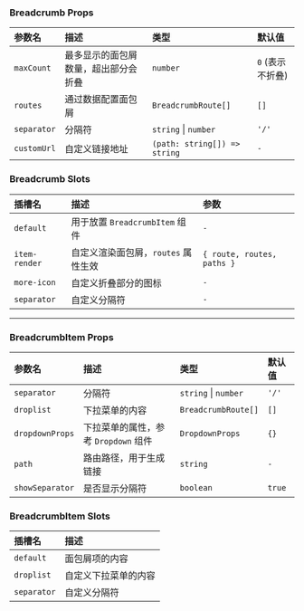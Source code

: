 ### Breadcrumb Props

| 参数名 | 描述 | 类型 | 默认值 |
| :--- | :--- | :--- | :--- |
| `maxCount` | 最多显示的面包屑数量，超出部分会折叠 | `number` | `0` (表示不折叠) |
| `routes` | 通过数据配置面包屑 | `BreadcrumbRoute[]` | `[]` |
| `separator` | 分隔符 | `string` \| `number` | `'/'` |
| `customUrl` | 自定义链接地址 | `(path: string[]) => string` | `-` |

### Breadcrumb Slots

| 插槽名 | 描述 | 参数 |
| :--- | :--- | :--- |
| `default` | 用于放置 `BreadcrumbItem` 组件 | `-` |
| `item-render` | 自定义渲染面包屑，`routes` 属性生效 | `{ route, routes, paths }` |
| `more-icon` | 自定义折叠部分的图标 | `-` |
| `separator` | 自定义分隔符 | `-` |

---

### BreadcrumbItem Props

| 参数名 | 描述 | 类型 | 默认值 |
| :--- | :--- | :--- | :--- |
| `separator` | 分隔符 | `string` \| `number` | `'/'` |
| `droplist` | 下拉菜单的内容 | `BreadcrumbRoute[]` | `[]` |
| `dropdownProps` | 下拉菜单的属性，参考 `Dropdown` 组件 | `DropdownProps` | `{}` |
| `path` | 路由路径，用于生成链接 | `string` | `-` |
| `showSeparator` | 是否显示分隔符 | `boolean` | `true` |

### BreadcrumbItem Slots

| 插槽名 | 描述 |
| :--- | :--- |
| `default` | 面包屑项的内容 |
| `droplist` | 自定义下拉菜单的内容 |
| `separator` | 自定义分隔符 |